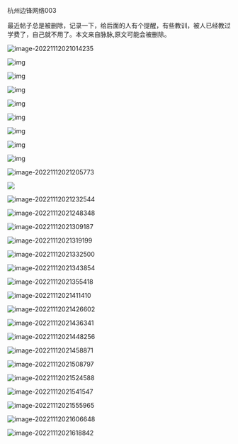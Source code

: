 

杭州边锋网络003

最近帖子总是被删除，记录一下，给后面的人有个提醒，有些教训，被人已经教过学费了，自己就不用了。本文来自脉脉,原文可能会被删除。

![image-20221112021014235](https://raw.githubusercontent.com/bupingshi/bupingshi/main/picture/202211120210482.png)

![img](https://raw.githubusercontent.com/bupingshi/bupingshi/main/picture/202211120210751.jpeg)

![img](https://raw.githubusercontent.com/bupingshi/bupingshi/main/picture/202211120210498.jpeg)

![img](https://raw.githubusercontent.com/bupingshi/bupingshi/main/picture/202211120211728.jpeg)

![img](https://i9.taou.com/maimai/p/31353/2795_0_5hyrxLKjVr4JHPxl)

![img](https://raw.githubusercontent.com/bupingshi/bupingshi/main/picture/202211120211245.jpeg)

![img](https://raw.githubusercontent.com/bupingshi/bupingshi/main/picture/202211120211048.jpeg)

![img](https://raw.githubusercontent.com/bupingshi/bupingshi/main/picture/202211120211251.jpeg)

![img](https://raw.githubusercontent.com/bupingshi/bupingshi/main/picture/202211120211425.jpeg)

![image-20221112021205773](https://raw.githubusercontent.com/bupingshi/bupingshi/main/picture/202211120212943.png)

![](https://raw.githubusercontent.com/bupingshi/bupingshi/main/picture/202211120212943.png)

![image-20221112021232544](https://raw.githubusercontent.com/bupingshi/bupingshi/main/picture/202211120212716.png)

![image-20221112021248348](https://raw.githubusercontent.com/bupingshi/bupingshi/main/picture/202211120212624.png)

![image-20221112021309187](https://raw.githubusercontent.com/bupingshi/bupingshi/main/picture/202211120213411.png)

![image-20221112021319199](https://raw.githubusercontent.com/bupingshi/bupingshi/main/picture/202211120213306.png)

![image-20221112021332500](https://raw.githubusercontent.com/bupingshi/bupingshi/main/picture/202211120213652.png)

![image-20221112021343854](https://raw.githubusercontent.com/bupingshi/bupingshi/main/picture/202211120213861.png)

![image-20221112021355418](https://raw.githubusercontent.com/bupingshi/bupingshi/main/picture/202211120213594.png)

![image-20221112021411410](https://raw.githubusercontent.com/bupingshi/bupingshi/main/picture/202211120214496.png)

![image-20221112021426602](https://raw.githubusercontent.com/bupingshi/bupingshi/main/picture/202211120214712.png)

![image-20221112021436341](https://raw.githubusercontent.com/bupingshi/bupingshi/main/picture/202211120214447.png)

![image-20221112021448256](https://raw.githubusercontent.com/bupingshi/bupingshi/main/picture/202211120214386.png)

![image-20221112021458871](https://raw.githubusercontent.com/bupingshi/bupingshi/main/picture/202211120214865.png)

![image-20221112021508797](https://raw.githubusercontent.com/bupingshi/bupingshi/main/picture/202211120215912.png)

![image-20221112021524588](https://raw.githubusercontent.com/bupingshi/bupingshi/main/picture/202211120215038.png)

![image-20221112021541547](https://raw.githubusercontent.com/bupingshi/bupingshi/main/picture/202211120215820.png)

![image-20221112021555965](https://raw.githubusercontent.com/bupingshi/bupingshi/main/picture/202211120215130.png)

![image-20221112021606648](https://raw.githubusercontent.com/bupingshi/bupingshi/main/picture/202211120216824.png)

![image-20221112021618842](https://raw.githubusercontent.com/bupingshi/bupingshi/main/picture/202211120216015.png)